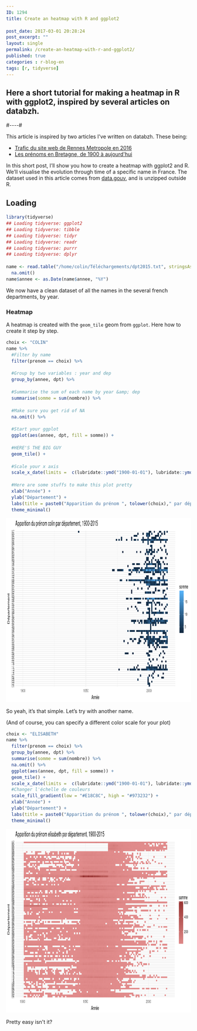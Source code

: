 ```yaml
---
ID: 1294
title: Create an heatmap with R and ggplot2

post_date: 2017-03-01 20:28:24
post_excerpt: ""
layout: single
permalink: /create-an-heatmap-with-r-and-ggplot2/
published: true
categories : r-blog-en
tags: [r, tidyverse]
---
```

## Here a short tutorial for making a heatmap in R with ggplot2, inspired by several articles on databzh.
#----#

This article is inspired by two articles I've written on databzh. These being:
- <a href="http://data-bzh.fr/trafic-web-site-rennes-metropole-2016/">Trafic du site web de Rennes Metropole en 2016</a>
- <a href="http://data-bzh.fr/prenoms-bretagne-1900-aujourdhui/">Les prénoms en Bretagne, de 1900 à aujourd'hui</a>

In this short post, I’ll show you how to create a heatmap with ggplot2 and R. We’ll visualise the evolution through time of a specific name in France. The dataset used in this article comes from <a href="https://www.data.gouv.fr/fr/datasets/fichier-des-prenoms-edition-2016/">data.gouv</a>, and is unzipped outside R.

## Loading
```r 
library(tidyverse)
## Loading tidyverse: ggplot2
## Loading tidyverse: tibble
## Loading tidyverse: tidyr
## Loading tidyverse: readr
## Loading tidyverse: purrr
## Loading tidyverse: dplyr

name <- read.table("/home/colin/Téléchargements/dpt2015.txt", stringsAsFactors = FALSE, sep = "\t", encoding = "latin1", header = TRUE, col.names = c("sexe","prenom","annee","dpt","nombre")) %>%
  na.omit()
name$annee <- as.Date(name$annee, "%Y")
```
We now have a clean dataset of all the names in the several french departments, by year.

### Heatmap
A heatmap is created with the `geom_tile` geom from `ggplot`. Here how to create it step by step.

```r 
choix <- "COLIN"
name %>%
  #Filter by name
  filter(prenom == choix) %>%
  
  #Group by two variables : year and dep
  group_by(annee, dpt) %>%
  
  #Summarise the sum of each name by year &amp; dep
  summarise(somme = sum(nombre)) %>%
  
  #Make sure you get rid of NA
  na.omit() %>% 
  
  #Start your ggplot 
  ggplot(aes(annee, dpt, fill = somme)) +
  
  #HERE'S THE BIG GUY
  geom_tile() +
  
  #Scale your x axis
  scale_x_date(limits =  c(lubridate::ymd("1900-01-01"), lubridate::ymd("2015-01-01"))) +
  
  #Here are some stuffs to make this plot pretty
  xlab("Année") +
  ylab("Département") +
  labs(title = paste0("Apparition du prénom ", tolower(choix)," par département, 1900-2015")) + 
  theme_minimal()
```

<a href="/assets/img/blog/names-colin.png"><img class="aligncenter size-full wp-image-1587" src="/assets/img/blog/names-colin.png" alt="Colin par département" width="1000" height="500" /></a>

So yeah, it’s that simple. Let’s try with another name.

(And of course, you can specify a different color scale for your plot)
```r 
choix <- "ELISABETH"
name %>%
  filter(prenom == choix) %>%
  group_by(annee, dpt) %>%
  summarise(somme = sum(nombre)) %>%
  na.omit() %>% 
  ggplot(aes(annee, dpt, fill = somme)) +
  geom_tile() +
  scale_x_date(limits =  c(lubridate::ymd("1900-01-01"), lubridate::ymd("2015-01-01"))) +
  #Changer l'échelle de couleurs
  scale_fill_gradient(low = "#E18C8C", high = "#973232") +
  xlab("Année") +
  ylab("Département") +
  labs(title = paste0("Apparition du prénom ", tolower(choix)," par département, 1900-2015")) + 
  theme_minimal()

```
<a href="/assets/img/blog/prenom-elisabeth-rstats.png"><img class="aligncenter size-full wp-image-1589" src="/assets/img/blog/prenom-elisabeth-rstats.png" alt="Elisabeth prénom" width="1000" height="500" /></a>

Pretty easy isn't it?





